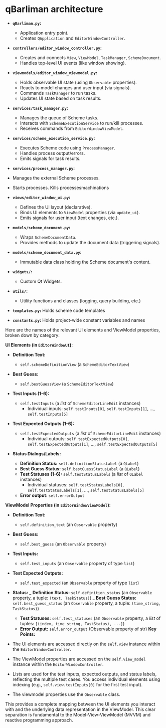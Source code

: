 # qBarliman architecture

- **`qBarliman.py`:**

  - Application entry point.
  - Creates `QApplication` and `EditorWindowController`.

- **`controllers/editor_window_controller.py`:**

  - Creates and connects `View`, `ViewModel`, `TaskManager`, `SchemeDocument`.
  - Handles top-level UI events (like window showing).

- **`viewmodels/editor_window_viewmodel.py`:**

  - Holds observable UI state (using `Observable` properties).
  - Reacts to model changes and user input (via signals).
  - Commands `TaskManager` to run tasks.
  - Updates UI state based on task results.

- **`services/task_manager.py`:**

  - Manages the queue of Scheme tasks.
  - Interacts with `SchemeExecutionService` to run/kill processes.
  - Receives commands from `EditorWindowViewModel`.

- **`services/scheme_execution_service.py`:**

  - Executes Scheme code using `ProcessManager`.
  - Handles process output/errors.
  - Emits signals for task results.

- **`services/process_manager.py`:**
- Manages the external Scheme processes.
- Starts processes. Kills processesmachinations

- **`views/editor_window_ui.py`:**

  - Defines the UI layout (declarative).
  - Binds UI elements to `ViewModel` properties (via `update_ui`).
  - Emits signals for user input (text changes, etc.).

- **`models/scheme_document.py`:**

  - Wraps `SchemeDocumentData`.
  - Provides methods to update the document data (triggering signals).

- **`models/scheme_document_data.py`:**

  - Immutable data class holding the Scheme document's content.

- **`widgets/`:**

  - Custom Qt Widgets.

- **`utils/`:**

  - Utility functions and classes (logging, query building, etc.)

- **`templates.py`:** Holds scheme code templates
- **`constants.py`:** Holds project-wide constant variables and names

Here are the names of the relevant UI elements and ViewModel properties, broken down by category:

**UI Elements (in `EditorWindowUI`):**

- **Definition Text:**

  - `self.schemeDefinitionView` (a `SchemeEditorTextView`)

- **Best Guess:**

  - `self.bestGuessView` (a `SchemeEditorTextView`)

- **Test Inputs (1-6):**

  - `self.testInputs` (a _list_ of `SchemeEditorLineEdit` instances)
    - Individual inputs: `self.testInputs[0]`, `self.testInputs[1]`, ..., `self.testInputs[5]`

- **Test Expected Outputs (1-6):**

  - `self.testExpectedOutputs` (a _list_ of `SchemeEditorLineEdit` instances)
    - Individual outputs: `self.testExpectedOutputs[0]`, `self.testExpectedOutputs[1]`, ..., `self.testExpectedOutputs[5]`

- **Status Dialogs/Labels:**
  - **Definition Status:** `self.definitionStatusLabel` (a `QLabel`)
  - **Best Guess Status:** `self.bestGuessStatusLabel` (a `QLabel`)
  - **Test Statuses (1-6):** `self.testStatusLabels` (a _list_ of `QLabel` instances)
    - Individual statuses: `self.testStatusLabels[0]`, `self.testStatusLabels[1]`, ..., `self.testStatusLabels[5]`
  - **Error output**: `self.errorOutput`

**ViewModel Properties (in `EditorWindowViewModel`):**

- **Definition Text:**

  - `self.definition_text` (an `Observable` property)

- **Best Guess:**

  - `self.best_guess` (an `Observable` property)

- **Test Inputs:**

  - `self.test_inputs` (an `Observable` property of type `list`)

- **Test Expected Outputs:**

  - `self.test_expected` (an `Observable` property of type `list`)

- **Status:**
  _ **Definition Status:** `self.definition_status` (an `Observable` property, a tuple: `(text, TaskStatus)`)
  _ **Best Guess Status:** `self.best_guess_status` (an `Observable` property, a tuple: `(time_string, TaskStatus)`)

  - **Test Statuses:** `self.test_statuses` (an `Observable` property, a _list_ of tuples: `[(index, time_string, TaskStatus), ...]`)
  - **Error Output:** `self.error_output` (Observable property of str)
    **Key Points:**

- The UI elements are accessed directly on the `self.view` instance within the `EditorWindowController`.
- The ViewModel properties are accessed on the `self.view_model` instance within the `EditorWindowController`.
- Lists are used for the test inputs, expected outputs, and status labels, reflecting the multiple test cases. You access individual elements using indexing (e.g., `self.view.testInputs[0]` for the first test input).
- The viewmodel properties use the `Observable` class.

This provides a complete mapping between the UI elements you interact with and the underlying data representation in the ViewModel. This clear separation is fundamental to the Model-View-ViewModel (MVVM) and reactive programming approach.
